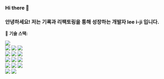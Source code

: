 ### Hi there 👋

### 안녕하세요! 저는 기록과 리팩토링을 통해 성장하는 개발자 lee i-ji 입니다.
🚀 **기술 스택:**

<img src="https://img.shields.io/badge/java-007396?style=for-the-badge&logo=java&logoColor=white"> <br>
<img src="https://img.shields.io/badge/mysql-4479A1?style=for-the-badge&logo=mysql&logoColor=white"> 
<img src="https://img.shields.io/badge/spring-6DB33F?style=for-the-badge&logo=spring&logoColor=white"> 
<img src="https://img.shields.io/badge/springboot-6DB33F?style=for-the-badge&logo=springboot&logoColor=white"> <br>
<img src="https://img.shields.io/badge/docker-2496ED?style=for-the-badge&logo=docker&logoColor=white">
<img src="https://img.shields.io/badge/redis-DC382D?style=for-the-badge&logo=redis&logoColor=white"> 
<img src="https://img.shields.io/badge/springscheduler-6DB33F?style=for-the-badge&logo=spring&logoColor=white"> <br>
<img src="https://img.shields.io/badge/springcloudgateway-6DB33F?style=for-the-badge&logo=spring&logoColor=white"> 
<img src="https://img.shields.io/badge/feignclient-6DB33F?style=for-the-badge&logo=spring&logoColor=white"> 
<img src="https://img.shields.io/badge/redisson-DC382D?style=for-the-badge&logo=redis&logoColor=white"> <br>
<img src="https://img.shields.io/badge/jmeter-D22128?style=for-the-badge&logo=apache%20jmeter&logoColor=white"> 
<img src="https://img.shields.io/badge/html5-E34F26?style=for-the-badge&logo=html5&logoColor=white">
<img src="https://img.shields.io/badge/css-1572B6?style=for-the-badge&logo=css3&logoColor=white"> <br>
<img src="https://img.shields.io/badge/javascript-F7DF1E?style=for-the-badge&logo=javascript&logoColor=black"> 
<img src="https://img.shields.io/badge/jquery-0769AD?style=for-the-badge&logo=jquery&logoColor=white"> 

<!--
**seraphicblue/seraphicblue** is a ✨ _special_ ✨ repository because its `README.md` (this file) appears on your GitHub profile.

Here are some ideas to get you started:

- 🔭 I’m currently working on ...
- 🌱 I’m currently learning ...
- 👯 I’m looking to collaborate on ...
- 🤔 I’m looking for help with ...
- 💬 Ask me about ...
- 📫 How to reach me: ...
- 😄 Pronouns: ...
- ⚡ Fun fact: ...
-->
